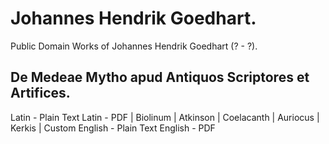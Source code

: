 # Johannes Hendrik Goedhart.

Public Domain Works of Johannes Hendrik Goedhart (? - ?).

## De Medeae Mytho apud Antiquos Scriptores et Artifices.

Latin - Plain Text
Latin - PDF | Biolinum | Atkinson | Coelacanth | Auriocus | Kerkis | Custom
English - Plain Text
English - PDF
